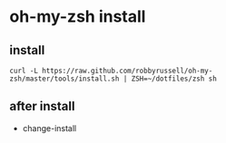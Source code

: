 # oh-my-zsh install
## install
```
curl -L https://raw.github.com/robbyrussell/oh-my-zsh/master/tools/install.sh | ZSH=~/dotfiles/zsh sh
```

## after install
* change-install


